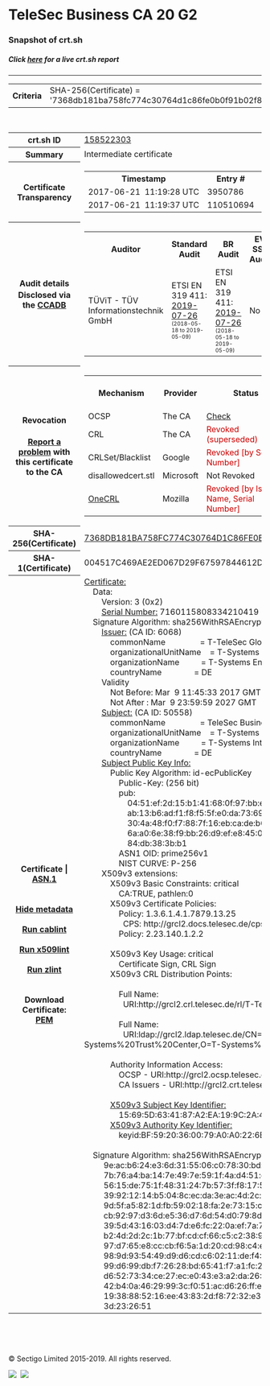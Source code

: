 # TeleSec Business CA 20 G2
### Snapshot of crt.sh
##### Click [here](https://crt.sh/?q=7368DB181BA758FC774C30764D1C86FE0B0F91B02F855B1520FCCDB76D9D0275) for a live crt.sh report

---
<!DOCTYPE HTML PUBLIC "-//W3C//DTD HTML 4.0 Transitional//EN">
<HTML>

<BODY>

<TABLE>
  <TR>
    <TH class="outer">Criteria</TH>
    <TD class="outer">SHA-256(Certificate) = '7368db181ba758fc774c30764d1c86fe0b0f91b02f855b1520fccdb76d9d0275'</TD>
  </TR>
</TABLE>
<BR>
<TABLE>
  <TR>
    <TH class="outer">crt.sh ID</TH>
    <TD class="outer"><A href="?id=158522303">158522303</A></TD>
  </TR>
  <TR>
    <TH class="outer">Summary</TH>
    <TD class="outer">Intermediate certificate</TD>
  </TR>
  <TR>
    <TH class="outer">Certificate<BR>Transparency</TH>
    <TD class="outer">
<TABLE class="options" style="margin-left:0px">
  <TR>
    <TH>Timestamp</TH>
    <TH>Entry #</TH>
    <TH>Log Operator</TH>
    <TH>Log URL</TH>
  </TR>
  <TR>
    <TD>2017-06-21&nbsp; <FONT class="small">11:19:28 UTC</FONT></TD>
    <TD>3950786</TD>
    <TD>Sectigo</TD>
    <TD>https://dodo.ct.comodo.com</TD>
  </TR>
  <TR>
    <TD>2017-06-21&nbsp; <FONT class="small">11:19:37 UTC</FONT></TD>
    <TD>110510694</TD>
    <TD>Google</TD>
    <TD>https://ct.googleapis.com/rocketeer</TD>
  </TR>
</TABLE>
    </TD>
  </TR>
  <TR>
    <TH class="outer">Audit details<BR>
      <DIV class="small" style="padding-top:3px">Disclosed via the
        <A href="//ccadb-public.secure.force.com/mozilla/PublicAllIntermediateCerts" target="_blank">CCADB</A></DIV>
    </TH>
    <TD class="outer">
<TABLE class="options" style="margin-left:0px">
  <TR>
    <TH>Auditor</TH>
    <TH>Standard Audit</TH>
    <TH>BR Audit</TH>
    <TH>EV SSL Audit</TH>
    <TH>Documents</TH>
    <TH>CCADB</TH>
    <TH>Root Owner / Certificate</TH>
  </TR>
  <TR>
    <TD style="vertical-align:middle">TÜViT - TÜV Informationstechnik GmbH</TD>
    <TD>ETSI EN 319 411:
      <A href="https://www.tuvit.de/fileadmin/Content/TUV_IT/zertifikate/en/AA2019072602_T-TeleSec-GlobalRoot-Class-2_V1.0_s.pdf" target="_blank">2019-07-26</A>
      <BR><FONT style="font-size:8pt">(2018-05-18 to 2019-05-09)</FONT></TD>
    <TD>ETSI EN 319 411:
      <A href="https://www.tuvit.de/fileadmin/Content/TUV_IT/zertifikate/en/AA2019072602_T-TeleSec-GlobalRoot-Class-2_V1.0_s.pdf" target="_blank">2019-07-26</A>
      <BR><FONT style="font-size:8pt">(2018-05-18 to 2019-05-09)</FONT></TD>
    <TD>No    <TD>
      <A href="http://sbca.telesec.de/cps/cps2.pdf" target="blank">CP</A>
      <A href="http://sbca.telesec.de/cps/cps2.pdf" target="blank">CPS</A>
    </TD>
    <TD><A href="//ccadb.force.com/0011J000018KoM8QAK" target="_blank">0011J000018KoM8QAK</A></TD>
    <TD><A href="/?id=8733622">T-Systems International GmbH (Deutsche Telekom)</A></TD>
  </TR>
</TABLE>
    </TD>
  </TR>
  <TR>
    <TH class="outer">Revocation<BR><BR>
      <DIV class="small" style="padding-top:3px"><A href="?id=158522303&opt=problemreporting">Report a problem</A> with<BR>this certificate to the CA</DIV></TH>
    <TD class="outer">
      <TABLE class="options" style="margin-left:0px">
        <TR>
          <TH>Mechanism</TH>
          <TH>Provider</TH>
          <TH>Status</TH>
          <TH>Revocation Date</TH>
          <TH>Last Observed in CRL</TH>
          <TH>Last Checked <SPAN style="color:#CC0000;vertical-align:middle;font-size:70%;font-weight:normal">(Error)</SPAN></TH>
        </TR>
        <TR>
          <TD>OCSP</TD>
          <TD>The CA</TD>
          <TD><A href="?id=158522303&opt=ocsp">Check</A></TD>
          <TD><SPAN style="color:#888888">?</SPAN></TD>
          <TD><SPAN style="color:#888888">n/a</SPAN></TD>
          <TD><SPAN style="color:#888888">?</SPAN></TD>
        </TR>
        <TR>
          <TD>CRL</TD>
          <TD>The CA</TD>
          <TD><SPAN style="color:#CC0000">Revoked (superseded)</SPAN></TD><TD>2019-02-12&nbsp; <FONT class="small">12:38:58 UTC</FONT></TD><TD>2019-10-30&nbsp; <FONT class="small">17:38:52 UTC</FONT></TD><TD>2019-12-04&nbsp; <FONT class="small">20:05:09 UTC</FONT></TD>
        </TR>
        <TR>
          <TD>CRLSet/Blacklist</TD>
          <TD>Google</TD>
          <TD><SPAN style="color:#CC0000">Revoked [by Serial Number]</SPAN></TD>
          <TD><SPAN style="color:#888888">n/a</SPAN></TD>
          <TD><SPAN style="color:#888888">n/a</SPAN></TD>
          <TD><SPAN style="color:#888888">n/a</SPAN></TD>
        </TR>
        <TR>
          <TD>disallowedcert.stl</TD>
          <TD>Microsoft</TD>
          <TD>Not Revoked</TD>
          <TD><SPAN style="color:#888888">n/a</SPAN></TD>
          <TD><SPAN style="color:#888888">n/a</SPAN></TD>
          <TD><SPAN style="color:#888888">n/a</SPAN></TD>
        </TR>
        <TR>
          <TD><A href="/mozilla-onecrl" target="_blank">OneCRL</A></TD>
          <TD>Mozilla</TD>
          <TD><SPAN style="color:#CC0000">Revoked [by Issuer Name, Serial Number]</SPAN></TD><TD><SPAN style="color:#888888">Unknown</SPAN></TD>
          <TD><SPAN style="color:#888888">n/a</SPAN></TD>
          <TD><SPAN style="color:#888888">n/a</SPAN></TD>
        </TR>
      </TABLE>
    </TD>
  </TR>
  <TR>
    <TH class="outer">SHA-256(Certificate)</TH>
    <TD class="outer"><A href="//censys.io/certificates/7368db181ba758fc774c30764d1c86fe0b0f91b02f855b1520fccdb76d9d0275">7368DB181BA758FC774C30764D1C86FE0B0F91B02F855B1520FCCDB76D9D0275</A></TD>
  </TR>
  <TR>
    <TH class="outer">SHA-1(Certificate)</TH>
    <TD class="outer">004517C469AE2ED067D29F67597844612D3A2E4E</TD>
  </TR>
  <TR>
    <TH class="outer">Certificate | <A href="?asn1=158522303">ASN.1</A>
      <SPAN class="small"><BR>
      <BR><BR><A href="?id=158522303&opt=nometadata">Hide metadata</A>
      <BR><BR><A href="?id=158522303&opt=cablint">Run cablint</A>
      <BR><BR><A href="?id=158522303&opt=x509lint">Run x509lint</A>
      <BR><BR><A href="?id=158522303&opt=zlint">Run zlint</A>
      <BR><BR><BR>Download Certificate: <A href="?d=158522303">PEM</A>
      </SPAN>
    </TH>
    <TD class="text"><A href="?d=158522303">Certificate:</A><BR>&nbsp;&nbsp;&nbsp;&nbsp;Data:<BR>&nbsp;&nbsp;&nbsp;&nbsp;&nbsp;&nbsp;&nbsp;&nbsp;Version:&nbsp;3&nbsp;(0x2)<BR>&nbsp;&nbsp;&nbsp;&nbsp;&nbsp;&nbsp;&nbsp;&nbsp;<A href="?serial=635dd7644a6b6573">Serial&nbsp;Number:</A>&nbsp;7160115808334210419&nbsp;(0x635dd7644a6b6573)<BR>&nbsp;&nbsp;&nbsp;&nbsp;Signature&nbsp;Algorithm:&nbsp;sha256WithRSAEncryption<BR>&nbsp;&nbsp;&nbsp;&nbsp;&nbsp;&nbsp;&nbsp;&nbsp;<A href="?caid=6068">Issuer:</A> <SPAN class="small">(CA ID: 6068)</SPAN><BR>&nbsp;&nbsp;&nbsp;&nbsp;&nbsp;&nbsp;&nbsp;&nbsp;&nbsp;&nbsp;&nbsp;&nbsp;commonName&nbsp;&nbsp;&nbsp;&nbsp;&nbsp;&nbsp;&nbsp;&nbsp;&nbsp;&nbsp;&nbsp;&nbsp;&nbsp;&nbsp;&nbsp;&nbsp;=&nbsp;T-TeleSec&nbsp;GlobalRoot&nbsp;Class&nbsp;2<BR>&nbsp;&nbsp;&nbsp;&nbsp;&nbsp;&nbsp;&nbsp;&nbsp;&nbsp;&nbsp;&nbsp;&nbsp;organizationalUnitName&nbsp;&nbsp;&nbsp;&nbsp;=&nbsp;T-Systems&nbsp;Trust&nbsp;Center<BR>&nbsp;&nbsp;&nbsp;&nbsp;&nbsp;&nbsp;&nbsp;&nbsp;&nbsp;&nbsp;&nbsp;&nbsp;organizationName&nbsp;&nbsp;&nbsp;&nbsp;&nbsp;&nbsp;&nbsp;&nbsp;&nbsp;&nbsp;=&nbsp;T-Systems&nbsp;Enterprise&nbsp;Services&nbsp;GmbH<BR>&nbsp;&nbsp;&nbsp;&nbsp;&nbsp;&nbsp;&nbsp;&nbsp;&nbsp;&nbsp;&nbsp;&nbsp;countryName&nbsp;&nbsp;&nbsp;&nbsp;&nbsp;&nbsp;&nbsp;&nbsp;&nbsp;&nbsp;&nbsp;&nbsp;&nbsp;&nbsp;&nbsp;=&nbsp;DE<BR>&nbsp;&nbsp;&nbsp;&nbsp;&nbsp;&nbsp;&nbsp;&nbsp;Validity<BR>&nbsp;&nbsp;&nbsp;&nbsp;&nbsp;&nbsp;&nbsp;&nbsp;&nbsp;&nbsp;&nbsp;&nbsp;Not&nbsp;Before:&nbsp;Mar&nbsp;&nbsp;9&nbsp;11:45:33&nbsp;2017&nbsp;GMT<BR>&nbsp;&nbsp;&nbsp;&nbsp;&nbsp;&nbsp;&nbsp;&nbsp;&nbsp;&nbsp;&nbsp;&nbsp;Not&nbsp;After&nbsp;:&nbsp;Mar&nbsp;&nbsp;9&nbsp;23:59:59&nbsp;2027&nbsp;GMT<BR>&nbsp;&nbsp;&nbsp;&nbsp;&nbsp;&nbsp;&nbsp;&nbsp;<A href="?caid=50558">Subject:</A> <SPAN class="small">(CA ID: 50558)</SPAN><BR>&nbsp;&nbsp;&nbsp;&nbsp;&nbsp;&nbsp;&nbsp;&nbsp;&nbsp;&nbsp;&nbsp;&nbsp;commonName&nbsp;&nbsp;&nbsp;&nbsp;&nbsp;&nbsp;&nbsp;&nbsp;&nbsp;&nbsp;&nbsp;&nbsp;&nbsp;&nbsp;&nbsp;&nbsp;=&nbsp;TeleSec&nbsp;Business&nbsp;CA&nbsp;20&nbsp;G2<BR>&nbsp;&nbsp;&nbsp;&nbsp;&nbsp;&nbsp;&nbsp;&nbsp;&nbsp;&nbsp;&nbsp;&nbsp;organizationalUnitName&nbsp;&nbsp;&nbsp;&nbsp;=&nbsp;T-Systems&nbsp;Trust&nbsp;Center<BR>&nbsp;&nbsp;&nbsp;&nbsp;&nbsp;&nbsp;&nbsp;&nbsp;&nbsp;&nbsp;&nbsp;&nbsp;organizationName&nbsp;&nbsp;&nbsp;&nbsp;&nbsp;&nbsp;&nbsp;&nbsp;&nbsp;&nbsp;=&nbsp;T-Systems&nbsp;International&nbsp;GmbH<BR>&nbsp;&nbsp;&nbsp;&nbsp;&nbsp;&nbsp;&nbsp;&nbsp;&nbsp;&nbsp;&nbsp;&nbsp;countryName&nbsp;&nbsp;&nbsp;&nbsp;&nbsp;&nbsp;&nbsp;&nbsp;&nbsp;&nbsp;&nbsp;&nbsp;&nbsp;&nbsp;&nbsp;=&nbsp;DE<BR>&nbsp;&nbsp;&nbsp;&nbsp;&nbsp;&nbsp;&nbsp;&nbsp;<A href="?spkisha256=09e110817da730a43de933c44d08c79dfa0ae97d3d4050c0438abce572643a17">Subject&nbsp;Public&nbsp;Key&nbsp;Info:</A><BR>&nbsp;&nbsp;&nbsp;&nbsp;&nbsp;&nbsp;&nbsp;&nbsp;&nbsp;&nbsp;&nbsp;&nbsp;Public&nbsp;Key&nbsp;Algorithm:&nbsp;id-ecPublicKey<BR>&nbsp;&nbsp;&nbsp;&nbsp;&nbsp;&nbsp;&nbsp;&nbsp;&nbsp;&nbsp;&nbsp;&nbsp;&nbsp;&nbsp;&nbsp;&nbsp;Public-Key:&nbsp;(256&nbsp;bit)<BR>&nbsp;&nbsp;&nbsp;&nbsp;&nbsp;&nbsp;&nbsp;&nbsp;&nbsp;&nbsp;&nbsp;&nbsp;&nbsp;&nbsp;&nbsp;&nbsp;pub:&nbsp;<BR>&nbsp;&nbsp;&nbsp;&nbsp;&nbsp;&nbsp;&nbsp;&nbsp;&nbsp;&nbsp;&nbsp;&nbsp;&nbsp;&nbsp;&nbsp;&nbsp;&nbsp;&nbsp;&nbsp;&nbsp;04:51:ef:2d:15:b1:41:68:0f:97:bb:e0:3d:51:26:<BR>&nbsp;&nbsp;&nbsp;&nbsp;&nbsp;&nbsp;&nbsp;&nbsp;&nbsp;&nbsp;&nbsp;&nbsp;&nbsp;&nbsp;&nbsp;&nbsp;&nbsp;&nbsp;&nbsp;&nbsp;ab:13:b6:ad:f1:f8:f5:5f:e0:da:73:69:4f:91:e2:<BR>&nbsp;&nbsp;&nbsp;&nbsp;&nbsp;&nbsp;&nbsp;&nbsp;&nbsp;&nbsp;&nbsp;&nbsp;&nbsp;&nbsp;&nbsp;&nbsp;&nbsp;&nbsp;&nbsp;&nbsp;30:4a:48:f0:f7:88:7f:16:eb:ca:de:b6:c1:5e:cc:<BR>&nbsp;&nbsp;&nbsp;&nbsp;&nbsp;&nbsp;&nbsp;&nbsp;&nbsp;&nbsp;&nbsp;&nbsp;&nbsp;&nbsp;&nbsp;&nbsp;&nbsp;&nbsp;&nbsp;&nbsp;6a:a0:6e:38:f9:bb:26:d9:ef:e8:45:0b:e3:d7:f0:<BR>&nbsp;&nbsp;&nbsp;&nbsp;&nbsp;&nbsp;&nbsp;&nbsp;&nbsp;&nbsp;&nbsp;&nbsp;&nbsp;&nbsp;&nbsp;&nbsp;&nbsp;&nbsp;&nbsp;&nbsp;84:db:38:3b:b1<BR>&nbsp;&nbsp;&nbsp;&nbsp;&nbsp;&nbsp;&nbsp;&nbsp;&nbsp;&nbsp;&nbsp;&nbsp;&nbsp;&nbsp;&nbsp;&nbsp;ASN1&nbsp;OID:&nbsp;prime256v1<BR>&nbsp;&nbsp;&nbsp;&nbsp;&nbsp;&nbsp;&nbsp;&nbsp;&nbsp;&nbsp;&nbsp;&nbsp;&nbsp;&nbsp;&nbsp;&nbsp;NIST&nbsp;CURVE:&nbsp;P-256<BR>&nbsp;&nbsp;&nbsp;&nbsp;&nbsp;&nbsp;&nbsp;&nbsp;X509v3&nbsp;extensions:<BR>&nbsp;&nbsp;&nbsp;&nbsp;&nbsp;&nbsp;&nbsp;&nbsp;&nbsp;&nbsp;&nbsp;&nbsp;X509v3&nbsp;Basic&nbsp;Constraints:&nbsp;critical<BR>&nbsp;&nbsp;&nbsp;&nbsp;&nbsp;&nbsp;&nbsp;&nbsp;&nbsp;&nbsp;&nbsp;&nbsp;&nbsp;&nbsp;&nbsp;&nbsp;CA:TRUE,&nbsp;pathlen:0<BR>&nbsp;&nbsp;&nbsp;&nbsp;&nbsp;&nbsp;&nbsp;&nbsp;&nbsp;&nbsp;&nbsp;&nbsp;X509v3&nbsp;Certificate&nbsp;Policies:&nbsp;<BR>&nbsp;&nbsp;&nbsp;&nbsp;&nbsp;&nbsp;&nbsp;&nbsp;&nbsp;&nbsp;&nbsp;&nbsp;&nbsp;&nbsp;&nbsp;&nbsp;Policy:&nbsp;1.3.6.1.4.1.7879.13.25<BR>&nbsp;&nbsp;&nbsp;&nbsp;&nbsp;&nbsp;&nbsp;&nbsp;&nbsp;&nbsp;&nbsp;&nbsp;&nbsp;&nbsp;&nbsp;&nbsp;&nbsp;&nbsp;CPS:&nbsp;http://grcl2.docs.telesec.de/cps/sbca.htm<BR>&nbsp;&nbsp;&nbsp;&nbsp;&nbsp;&nbsp;&nbsp;&nbsp;&nbsp;&nbsp;&nbsp;&nbsp;&nbsp;&nbsp;&nbsp;&nbsp;Policy:&nbsp;2.23.140.1.2.2<BR><BR>&nbsp;&nbsp;&nbsp;&nbsp;&nbsp;&nbsp;&nbsp;&nbsp;&nbsp;&nbsp;&nbsp;&nbsp;X509v3&nbsp;Key&nbsp;Usage:&nbsp;critical<BR>&nbsp;&nbsp;&nbsp;&nbsp;&nbsp;&nbsp;&nbsp;&nbsp;&nbsp;&nbsp;&nbsp;&nbsp;&nbsp;&nbsp;&nbsp;&nbsp;Certificate&nbsp;Sign,&nbsp;CRL&nbsp;Sign<BR>&nbsp;&nbsp;&nbsp;&nbsp;&nbsp;&nbsp;&nbsp;&nbsp;&nbsp;&nbsp;&nbsp;&nbsp;X509v3&nbsp;CRL&nbsp;Distribution&nbsp;Points:&nbsp;<BR><BR>&nbsp;&nbsp;&nbsp;&nbsp;&nbsp;&nbsp;&nbsp;&nbsp;&nbsp;&nbsp;&nbsp;&nbsp;&nbsp;&nbsp;&nbsp;&nbsp;Full&nbsp;Name:<BR>&nbsp;&nbsp;&nbsp;&nbsp;&nbsp;&nbsp;&nbsp;&nbsp;&nbsp;&nbsp;&nbsp;&nbsp;&nbsp;&nbsp;&nbsp;&nbsp;&nbsp;&nbsp;URI:http://grcl2.crl.telesec.de/rl/T-TeleSec_GlobalRoot_Class_2.crl<BR><BR>&nbsp;&nbsp;&nbsp;&nbsp;&nbsp;&nbsp;&nbsp;&nbsp;&nbsp;&nbsp;&nbsp;&nbsp;&nbsp;&nbsp;&nbsp;&nbsp;Full&nbsp;Name:<BR>&nbsp;&nbsp;&nbsp;&nbsp;&nbsp;&nbsp;&nbsp;&nbsp;&nbsp;&nbsp;&nbsp;&nbsp;&nbsp;&nbsp;&nbsp;&nbsp;&nbsp;&nbsp;URI:ldap://grcl2.ldap.telesec.de/CN=TeleSec%GlobalRoot%20Class%202,OU=T-Systems%20Trust%20Center,O=T-Systems%20International%20GmbH,C=DE?AuthorityRevocationList<BR><BR>&nbsp;&nbsp;&nbsp;&nbsp;&nbsp;&nbsp;&nbsp;&nbsp;&nbsp;&nbsp;&nbsp;&nbsp;Authority&nbsp;Information&nbsp;Access:&nbsp;<BR>&nbsp;&nbsp;&nbsp;&nbsp;&nbsp;&nbsp;&nbsp;&nbsp;&nbsp;&nbsp;&nbsp;&nbsp;&nbsp;&nbsp;&nbsp;&nbsp;OCSP&nbsp;-&nbsp;URI:http://grcl2.ocsp.telesec.de/ocspr<BR>&nbsp;&nbsp;&nbsp;&nbsp;&nbsp;&nbsp;&nbsp;&nbsp;&nbsp;&nbsp;&nbsp;&nbsp;&nbsp;&nbsp;&nbsp;&nbsp;CA&nbsp;Issuers&nbsp;-&nbsp;URI:http://grcl2.crt.telesec.de/crt/T-TeleSec_GlobalRoot_Class_2.crt<BR><BR>&nbsp;&nbsp;&nbsp;&nbsp;&nbsp;&nbsp;&nbsp;&nbsp;&nbsp;&nbsp;&nbsp;&nbsp;<A href="?ski=15695d634187a2ea199c2a48e834f5313be5992b">X509v3&nbsp;Subject&nbsp;Key&nbsp;Identifier:</A><BR>&nbsp;&nbsp;&nbsp;&nbsp;&nbsp;&nbsp;&nbsp;&nbsp;&nbsp;&nbsp;&nbsp;&nbsp;&nbsp;&nbsp;&nbsp;&nbsp;15:69:5D:63:41:87:A2:EA:19:9C:2A:48:E8:34:F5:31:3B:E5:99:2B<BR>&nbsp;&nbsp;&nbsp;&nbsp;&nbsp;&nbsp;&nbsp;&nbsp;&nbsp;&nbsp;&nbsp;&nbsp;<A href="?ski=bf5920360079a0a0226b8cd5f261d2b82ccb824a">X509v3&nbsp;Authority&nbsp;Key&nbsp;Identifier:</A><BR>&nbsp;&nbsp;&nbsp;&nbsp;&nbsp;&nbsp;&nbsp;&nbsp;&nbsp;&nbsp;&nbsp;&nbsp;&nbsp;&nbsp;&nbsp;&nbsp;keyid:BF:59:20:36:00:79:A0:A0:22:6B:8C:D5:F2:61:D2:B8:2C:CB:82:4A<BR><BR>&nbsp;&nbsp;&nbsp;&nbsp;Signature&nbsp;Algorithm:&nbsp;sha256WithRSAEncryption<BR>&nbsp;&nbsp;&nbsp;&nbsp;&nbsp;&nbsp;&nbsp;&nbsp;&nbsp;9e:ac:b6:24:e3:6d:31:55:06:c0:78:30:bd:40:09:f0:12:31:<BR>&nbsp;&nbsp;&nbsp;&nbsp;&nbsp;&nbsp;&nbsp;&nbsp;&nbsp;7b:76:a4:ba:14:7e:49:7e:59:1f:4a:d4:51:cd:d2:67:7a:ba:<BR>&nbsp;&nbsp;&nbsp;&nbsp;&nbsp;&nbsp;&nbsp;&nbsp;&nbsp;56:15:de:75:1f:48:31:24:7b:57:3f:f8:17:5e:c3:06:b2:3b:<BR>&nbsp;&nbsp;&nbsp;&nbsp;&nbsp;&nbsp;&nbsp;&nbsp;&nbsp;39:92:12:14:b5:04:8c:ec:da:3e:ac:4d:2c:40:6a:31:da:50:<BR>&nbsp;&nbsp;&nbsp;&nbsp;&nbsp;&nbsp;&nbsp;&nbsp;&nbsp;9d:5f:a5:82:1d:fb:59:02:18:fa:2e:73:15:cc:a4:68:33:ac:<BR>&nbsp;&nbsp;&nbsp;&nbsp;&nbsp;&nbsp;&nbsp;&nbsp;&nbsp;cb:92:97:d3:6d:e5:36:d7:6d:54:d0:79:8d:0c:52:28:01:6f:<BR>&nbsp;&nbsp;&nbsp;&nbsp;&nbsp;&nbsp;&nbsp;&nbsp;&nbsp;39:5d:43:16:03:d4:7d:e6:fc:22:0a:ef:7a:7a:04:06:2a:a9:<BR>&nbsp;&nbsp;&nbsp;&nbsp;&nbsp;&nbsp;&nbsp;&nbsp;&nbsp;b2:4d:2d:2c:1b:77:bf:cd:cf:66:c5:c2:38:9e:83:40:08:47:<BR>&nbsp;&nbsp;&nbsp;&nbsp;&nbsp;&nbsp;&nbsp;&nbsp;&nbsp;97:d7:65:e8:cc:cb:f6:5a:1d:20:cd:98:c4:e9:73:81:6e:e3:<BR>&nbsp;&nbsp;&nbsp;&nbsp;&nbsp;&nbsp;&nbsp;&nbsp;&nbsp;98:9d:93:54:49:d9:d6:cd:c6:02:11:de:f4:57:7a:43:db:f8:<BR>&nbsp;&nbsp;&nbsp;&nbsp;&nbsp;&nbsp;&nbsp;&nbsp;&nbsp;99:d6:99:db:f7:26:28:bd:65:41:f7:a1:fc:2f:6c:ab:a6:24:<BR>&nbsp;&nbsp;&nbsp;&nbsp;&nbsp;&nbsp;&nbsp;&nbsp;&nbsp;d6:52:73:34:ce:27:ec:e0:43:e3:a2:da:26:63:a5:52:0f:47:<BR>&nbsp;&nbsp;&nbsp;&nbsp;&nbsp;&nbsp;&nbsp;&nbsp;&nbsp;42:b4:0a:46:29:99:3c:f0:51:ac:d6:26:ff:ec:40:b4:8a:96:<BR>&nbsp;&nbsp;&nbsp;&nbsp;&nbsp;&nbsp;&nbsp;&nbsp;&nbsp;19:38:88:52:16:ee:43:83:2d:f8:72:32:e3:11:49:d3:28:fb:<BR>&nbsp;&nbsp;&nbsp;&nbsp;&nbsp;&nbsp;&nbsp;&nbsp;&nbsp;3d:23:26:51<BR>    </TD>
  </TR>
</TABLE>

  <BR><BR><BR>

  <P class="copyright">&copy; Sectigo Limited 2015-2019. All rights reserved.</P>
  <DIV>
    <A href="https://sectigo.com/"><IMG src="/sectigo_s.png"></A>
    &nbsp;<A href="https://github.com/crtsh"><IMG src="/GitHub-Mark-32px.png"></A>
  </DIV>
</BODY>
</HTML>
